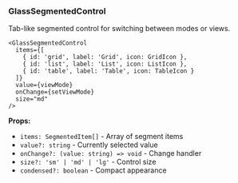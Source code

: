### GlassSegmentedControl

Tab-like segmented control for switching between modes or views.

```tsx
<GlassSegmentedControl
  items={[
    { id: 'grid', label: 'Grid', icon: GridIcon },
    { id: 'list', label: 'List', icon: ListIcon },
    { id: 'table', label: 'Table', icon: TableIcon }
  ]}
  value={viewMode}
  onChange={setViewMode}
  size="md"
/>
```

**Props:**
- `items: SegmentedItem[]` - Array of segment items
- `value?: string` - Currently selected value
- `onChange?: (value: string) => void` - Change handler
- `size?: 'sm' | 'md' | 'lg'` - Control size
- `condensed?: boolean` - Compact appearance
